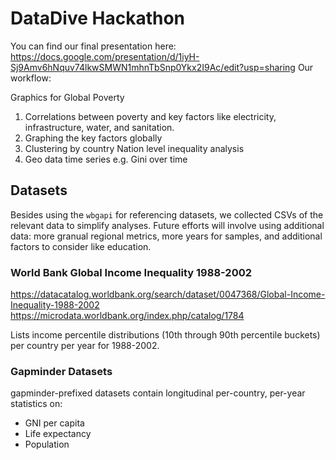 # DataDive Hackathon
You can find our final presentation here: https://docs.google.com/presentation/d/1iyH-Sj9Amv6hNquv74lkwSMWN1mhnTbSnp0Ykx2I9Ac/edit?usp=sharing
Our workflow:

Graphics for Global Poverty
1. Correlations between poverty and key factors like electricity, infrastructure, water, and sanitation.
2. Graphing the key factors globally
3. Clustering by country
Nation level inequality analysis
1. Geo data time series e.g. Gini over time

## Datasets
Besides using the `wbgapi` for referencing datasets, we collected CSVs of the relevant data to simplify analyses.
Future efforts will involve using additional data: more granual regional metrics, more years for samples, and additional factors to consider like education.

### World Bank Global Income Inequality 1988-2002
https://datacatalog.worldbank.org/search/dataset/0047368/Global-Income-Inequality-1988-2002
https://microdata.worldbank.org/index.php/catalog/1784

Lists income percentile distributions (10th through 90th percentile buckets) per country per year for 1988-2002.

### Gapminder Datasets
gapminder-prefixed datasets contain longitudinal per-country, per-year statistics on:
- GNI per capita
- Life expectancy
- Population
